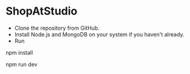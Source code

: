 # ShopAtStudio


- Clone the repository from GitHub.
- Install Node.js and MongoDB on your system if you haven't already.
- Run

npm install

npm run dev


